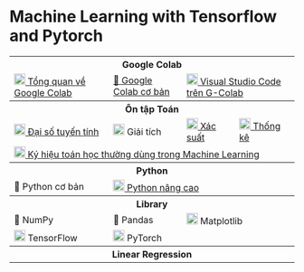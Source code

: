 # Machine Learning with Tensorflow and Pytorch

<table class="table table-striped table-bordered table-vcenter">
    <tbody class=ai-notebooks-table-content>
        <!-- Google Colab -->
        <tr>
            <th colspan="4" rowspan="1" class="ai-notebooks-table-points ai-orange-link">
                Google Colab
            </th>
        </tr>
        <tr>
            <td>
                <a
                    href="https://github.com/ProtonX-AI/machine-learning-with-tensorflow-and-pytorch/blob/master/01-Google-Colab/Tips_Google_Colab.ipynb">
                    <img src="https://colab.research.google.com/img/colab_favicon_256px.png" width="20rem"> Tổng quan về
                    Google Colab
                </a>
            </td>
            <td>
                <a
                    href="https://github.com/ProtonX-AI/machine-learning-with-tensorflow-and-pytorch/blob/master/01-Google-Colab/Notebooks.ipynb">📓
                    Google Colab cơ bản</a></td>
            <td colspan="2">
                <a
                    href="https://github.com/ProtonX-AI/machine-learning-with-tensorflow-and-pytorch/blob/master/01-Google-Colab/VSCode_on_Google_Colab.ipynb">
                    <img src="https://upload.wikimedia.org/wikipedia/commons/thumb/9/9a/Visual_Studio_Code_1.35_icon.svg/1024px-Visual_Studio_Code_1.35_icon.svg.png"
                        width="20rem"> Visual Studio Code trên G-Colab</a>
            </td>
        </tr>
        <!-- Math -->
        <tr>
            <th colspan="4" rowspan="1" class="ai-notebooks-table-points ai-orange-link">
                Ôn tập Toán
            </th>
        </tr>
        <tr>
            <td><a
                    href="https://github.com/ProtonX-AI/machine-learning-with-tensorflow-and-pytorch/blob/master/02-Math/Linear_Algebra.ipynb"><img
                        src="https://www.epicentrofestival.com/wp-content/uploads/2020/02/epicentrofestival-calculation-mathematics-education-linear-algebra-c-icon-mathematics-f5ntpksu80.jpg"
                        width="20rem"> Đại
                    số tuyến tính</a></td>
            <td><a><img src="https://image.flaticon.com/icons/svg/1902/1902648.svg" width="20rem"> Giải tích</a></td>
            <td><a
                    href="https://github.com/ProtonX-AI/machine-learning-with-tensorflow-and-pytorch/blob/master/02-Math/Probability_in_Machine_Learning.ipynb"><img
                        src="https://static.thenounproject.com/png/2615284-200.png" width="20rem"> Xác suất</a></td>
            <td><a
                    href="https://github.com/ProtonX-AI/machine-learning-with-tensorflow-and-pytorch/blob/master/02-Math/Statistical_in_Machine_Learning.ipynb"><img
                        src="https://upload-icon.s3.us-east-2.amazonaws.com/uploads/icons/png/9454990961554897564-512.png"
                        width="20rem"> Thống kê</a></td>
        </tr>
        <tr>
            <td colspan="4"><a
                    href="https://github.com/ProtonX-AI/machine-learning-with-tensorflow-and-pytorch/blob/master/02-Math/Math_Notation_in_Machine_Learning.ipynb"><img
                        src="https://icon-library.com/images/math-icon/math-icon-21.jpg" width="20rem">
                    Ký hiệu toán học thường dùng trong Machine Learning</a></td>
        </tr>
        <!-- Python -->
        <tr>
            <th colspan="4" rowspan="1" class="ai-notebooks-table-points ai-orange-link">
                Python
            </th>
        </tr>
        <tr>
            <td colspan="1">
                <a>🐍 Python cơ bản</a>
            </td>
            <td colspan="3">
                <a
                    href="https://github.com/ProtonX-AI/machine-learning-with-tensorflow-and-pytorch/blob/master/03-Python/python-tutorial.md">
                    <img src="https://cdn3.iconfinder.com/data/icons/logos-and-brands-adobe/512/267_Python-512.png"
                        width="20rem">
                    Python nâng cao</a>
            </td>
        </tr>
        <tr>
            <th colspan="4" rowspan="1" class="ai-notebooks-table-points ai-orange-link">
                Library
            </th>
        </tr>
        <tr>
            <td><a>🔢 NumPy</a></td>
            <td><a>🐼 Pandas</a></td>
            <td colspan="2"><a><img
                        src="https://upload.wikimedia.org/wikipedia/commons/thumb/8/84/Matplotlib_icon.svg/1024px-Matplotlib_icon.svg.png"
                        width="20rem"> Matplotlib</a>
            </td>
        </tr>
        <tr>
            <td colspan="1"><a><img
                        src="https://raw.githubusercontent.com/madewithml/images/master/images/tensorflow.png"
                        width="20rem"> TensorFlow</a></td>
            <td colspan="3"><a><img src="https://raw.githubusercontent.com/madewithml/images/master/images/pytorch.png"
                        width="20rem"> PyTorch</a></td>
        </tr>
        <tr>
            <th colspan="4" rowspan="1" class="ai-notebooks-table-points ai-orange-link">
                Linear Regression
            </th>
        </tr>
    </tbody>
</table>
